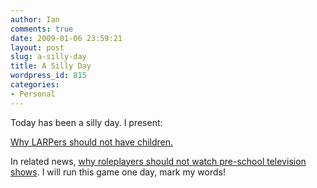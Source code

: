 ```yaml
---
author: Ian
comments: true
date: 2009-01-06 23:59:21
layout: post
slug: a-silly-day
title: A Silly Day
wordpress_id: 815
categories:
- Personal
---
```


Today has been a silly day.  I present:

[Why LARPers should not have children.](http://www.flickr.com/photos/tsuki_chama/3173944657/)

In related news, [why roleplayers should not watch pre-school television shows](/rpgs/darkness-falls-in-the-night-garden).  I will run this game one day, mark my words!
